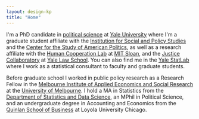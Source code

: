```yaml
---
layout: design-kp
title: "Home"
---
```


I'm a PhD candidate in [political science](https://politicalscience.yale.edu/) at [Yale University](https://www.yale.edu/) where I'm a graduate student affiliate with the [Institution for Social and Policy Studies](https://isps.yale.edu/) and the [Center for the Study of American Politics](https://csap.yale.edu/), as well as a research affiliate with the [Human Cooperation Lab](http://davidrand-cooperation.com/lab/) at [MIT Sloan](https://mitsloan.mit.edu/), and the [Justice Collaboratory](https://law.yale.edu/justice-collaboratory) at [Yale Law School](https://law.yale.edu/). You can also find me in the [Yale StatLab](http://statlab.stat.yale.edu/) where I work as a statistical consultant to faculty and graduate students. 

Before graduate school I worked in public policy research as a Research Fellow in the [Melbourne Institute of Applied Economics and Social Research](http://melbourneinstitute.unimelb.edu.au/) at the [University of Melbourne](http://www.unimelb.edu.au/). I hold a MA in Statistics from the [Department of Statistics and Data Science](http://statistics.yale.edu/), an MPhil in Political Science, and an undergraduate degree in Accounting and Economics from the [Quinlan School of Business](https://www.luc.edu/quinlan/index.shtml) at Loyola University Chicago. 
